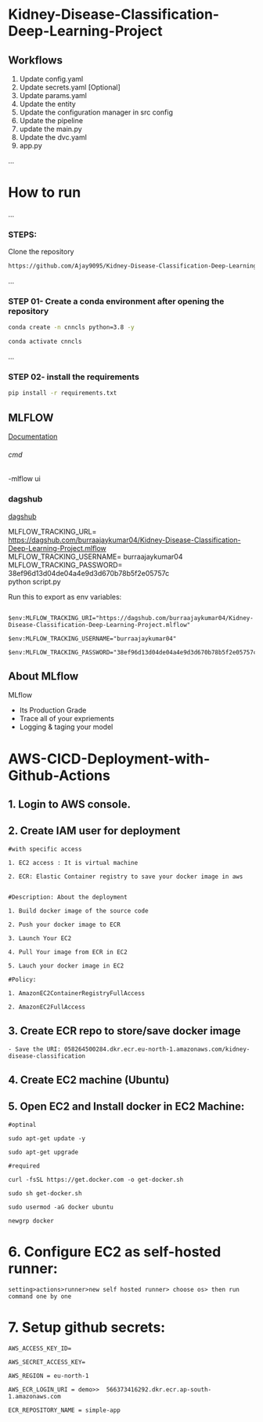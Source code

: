 # Kidney-Disease-Classification-Deep-Learning-Project

## Workflows

1. Update config.yaml
2. Update secrets.yaml [Optional]
3. Update params.yaml
4. Update the entity
5. Update the configuration manager in src config
6. Update the pipeline
8. update the main.py
9. Update the dvc.yaml
10. app.py


...
# How to run
...
### STEPS:
Clone the repository

```bash
https://github.com/Ajay9095/Kidney-Disease-Classification-Deep-Learning-Project
```
...
### STEP 01- Create a conda environment after opening the repository

```bash
conda create -n cnncls python=3.8 -y
```

```bash
conda activate cnncls
```



...
### STEP 02- install the requirements
```bash
pip install -r requirements.txt
```




## MLFLOW

[Documentation](https://mlflow.org/docs/latest/index.html)


###### cmd
-mlflow ui

### dagshub
[dagshub](https://dagshub.com/)

MLFLOW_TRACKING_URL= https://dagshub.com/burraajaykumar04/Kidney-Disease-Classification-Deep-Learning-Project.mlflow \
MLFLOW_TRACKING_USERNAME= burraajaykumar04 \
MLFLOW_TRACKING_PASSWORD= 38ef96d13d04de04a4e9d3d670b78b5f2e05757c \
python script.py

Run this to export as env variables:

```VSCODE Terminal

$env:MLFLOW_TRACKING_URI="https://dagshub.com/burraajaykumar04/Kidney-Disease-Classification-Deep-Learning-Project.mlflow"

$env:MLFLOW_TRACKING_USERNAME="burraajaykumar04"

$env:MLFLOW_TRACKING_PASSWORD="38ef96d13d04de04a4e9d3d670b78b5f2e05757c"

```

## About MLflow 

MLflow

 - Its Production Grade
 - Trace all of your expriements
 - Logging & taging your model




# AWS-CICD-Deployment-with-Github-Actions

## 1. Login to AWS console.

## 2. Create IAM user for deployment

	#with specific access

	1. EC2 access : It is virtual machine

	2. ECR: Elastic Container registry to save your docker image in aws


	#Description: About the deployment

	1. Build docker image of the source code

	2. Push your docker image to ECR

	3. Launch Your EC2 

	4. Pull Your image from ECR in EC2

	5. Lauch your docker image in EC2

	#Policy:

	1. AmazonEC2ContainerRegistryFullAccess

	2. AmazonEC2FullAccess

	
## 3. Create ECR repo to store/save docker image
    - Save the URI: 058264500284.dkr.ecr.eu-north-1.amazonaws.com/kidney-disease-classification

	
## 4. Create EC2 machine (Ubuntu) 

## 5. Open EC2 and Install docker in EC2 Machine:
	
	
	#optinal

	sudo apt-get update -y

	sudo apt-get upgrade
	
	#required

	curl -fsSL https://get.docker.com -o get-docker.sh

	sudo sh get-docker.sh

	sudo usermod -aG docker ubuntu

	newgrp docker
	
# 6. Configure EC2 as self-hosted runner:
    setting>actions>runner>new self hosted runner> choose os> then run command one by one


# 7. Setup github secrets:

    AWS_ACCESS_KEY_ID=

    AWS_SECRET_ACCESS_KEY=

    AWS_REGION = eu-north-1

    AWS_ECR_LOGIN_URI = demo>>  566373416292.dkr.ecr.ap-south-1.amazonaws.com

    ECR_REPOSITORY_NAME = simple-app